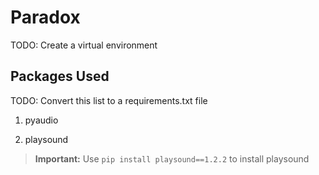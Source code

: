 # Paradox

TODO: Create a virtual environment

## Packages Used

TODO: Convert this list to a requirements.txt file

1. pyaudio

2. playsound
>**Important:** Use `pip install playsound==1.2.2` to install playsound